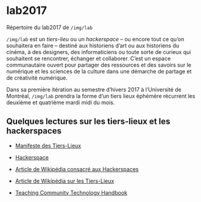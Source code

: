 # lab2017

Répertoire du lab2017 de `/img/lab`

`/img/lab` est un *tiers-lieu* ou un *hackerspace* – ou encore tout ce qu’on souhaitera en faire – destiné aux historiens d’art ou aux historiens du cinéma, à des designers, des informaticiens ou toute sorte de curieux qui souhaitent se rencontrer, échanger et collaborer. C’est un espace communautaire ouvert pour partager des ressources et des savoirs sur le numérique et les sciences de la culture dans une démarche de partage et de créativité numérique.

Dans sa première itération au semestre d’hivers 2017 à l’Université de Montréal, `/img/lab` prendra la forme d’un tiers lieux éphémère récurrent les deuxième et quatrième mardi midi du mois.

## Quelques lectures sur les tiers-lieux et les hackerspaces

- [Manifeste des Tiers-Lieux](http://movilab.org/index.php?title=Le_manifeste_des_Tiers_Lieux)

- [Hackerspace](https://wiki.hackerspaces.org/Hackerspaces)

- [Article de Wikipédia consacré aux Hackerspaces](https://fr.wikipedia.org/wiki/Hackerspace)

- [Article de Wikipédia sur les Tiers-Lieux](https://fr.wikipedia.org/wiki/Tiers-lieu)

- [Teaching Community Technology Handbook](https://www.alliedmedia.org/news/2016/11/16/introducing-“teaching-community-technology-handbook”)
  ​
